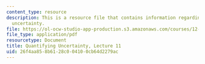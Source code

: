 ```yaml
---
content_type: resource
description: This is a resource file that contains information regarding quantifying
  uncertainty.
file: https://ol-ocw-studio-app-production.s3.amazonaws.com/courses/12-s990-quantifying-uncertainty-fall-2012/26f4aa858b6128c004100cb64d2279ac_MIT12_S990F12_Lecture11.pdf
file_type: application/pdf
resourcetype: Document
title: Quantifying Uncertainty, Lecture 11
uid: 26f4aa85-8b61-28c0-0410-0cb64d2279ac
---
```

